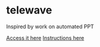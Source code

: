 # telewave
Inspired by work on automated PPT

[Access it here](https://gjeuken.github.io/telewave/)
[Instructions here](instuctions.md)

